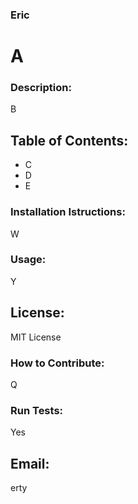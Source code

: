 ### Eric
#  A
### Description:
B
## Table of Contents:
- C
- D
- E
### Installation Istructions:
W
### Usage:
Y
## License:
MIT License
### How to Contribute:
Q
### Run Tests: 
Yes
## Email:
erty
